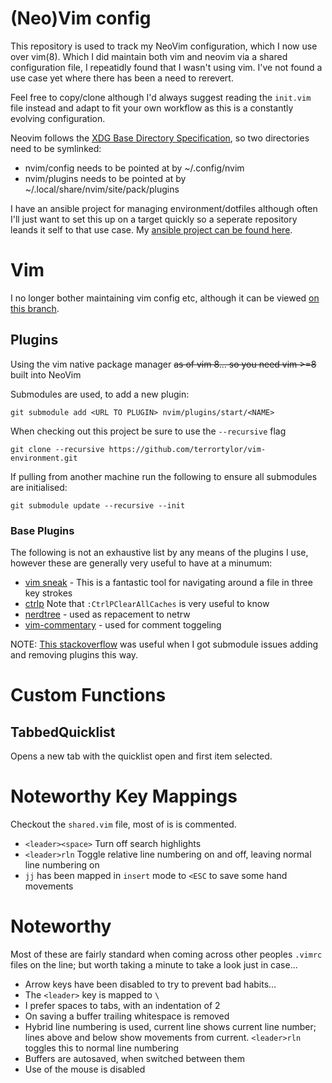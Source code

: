 # (Neo)Vim config

This repository is used to track my NeoVim configuration, which I now use over
vim(8). Which I did maintain both vim and neovim via a shared configuration
file, I repeatidly found that I wasn't using vim. I've not found a use case
yet where there has been a need to rerevert.

Feel free to copy/clone although I'd always suggest reading the `init.vim` file
instead and adapt to fit your own workflow as this is a constantly evolving configuration.

Neovim follows the [XDG Base Directory Specification](https://specifications.freedesktop.org/basedir-spec/basedir-spec-latest.html), so two directories need to be symlinked:
* nvim/config needs to be pointed at by ~/.config/nvim
* nvim/plugins needs to be pointed at by ~/.local/share/nvim/site/pack/plugins

I have an ansible project for managing environment/dotfiles although often I'll just want to set this up on a target quickly so a seperate repository leands it self to that use case. My [ansible project can be found here](https://github.com/terrortylor/ansible_dev_machine_setup).

# Vim
I no longer bother maintaining vim config etc, although it can be viewed [on this branch](https://github.com/terrortylor/vim-environment/tree/vim_and_nvim_config).

## Plugins
Using the vim native package manager ~~as of vim 8... so you need vim >=8~~ built into NeoVim

Submodules are used, to add a new plugin:
```
git submodule add <URL TO PLUGIN> nvim/plugins/start/<NAME>
```

When checking out this project be sure to use the `--recursive` flag
```
git clone --recursive https://github.com/terrortylor/vim-environment.git
```

If pulling from another machine run the following to ensure all submodules are initialised:
```
git submodule update --recursive --init
```

### Base Plugins
The following is not an exhaustive list by any means of the plugins I use, however these are generally very useful to have at a minumum:

* [vim sneak](https://github.com/justinmk/vim-sneak) - This is a fantastic tool for navigating around a file in three key strokes
* [ctrlp](https://github.com/ctrlpvim/ctrlp.vim) Note that `:CtrlPClearAllCaches` is very useful to know
* [nerdtree](https://github.com/scrooloose/nerdtree.git) - used as repacement to netrw
* [vim-commentary](https://github.com/tpope/vim-commentary) - used for comment toggeling

NOTE: [This stackoverflow](https://stackoverflow.com/questions/20929336/git-submodule-add-a-git-directory-is-found-locally-issue) was useful when I got submodule issues adding and removing plugins this way.

# Custom Functions
## TabbedQuicklist
Opens a new tab with the quicklist open and first item selected.

# Noteworthy Key Mappings
Checkout the `shared.vim` file, most of is is commented.

* `<leader><space>` Turn off search highlights
* `<leader>rln` Toggle relative line numbering on and off, leaving normal line numbering on
* `jj` has been mapped in `insert` mode to `<ESC` to save some hand movements

# Noteworthy
Most of these are fairly standard when coming across other peoples `.vimrc` files on the line; but worth taking a minute to take a look just in case...
* Arrow keys have been disabled to try to prevent bad habits...
* The `<leader>` key is mapped to `\`
* I prefer spaces to tabs, with an indentation of 2
* On saving a buffer trailing whitespace is removed
* Hybrid line numbering is used, current line shows current line number; lines above and below show movements from current. `<leader>rln` toggles this to normal line numbering
* Buffers are autosaved, when switched between them
* Use of the mouse is disabled
